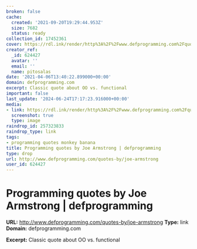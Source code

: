 ```yaml
---
broken: false
cache:
  created: '2021-09-20T19:29:44.953Z'
  size: 7682
  status: ready
collection_id: 17452361
cover: https://rdl.ink/render/http%3A%2F%2Fwww.defprogramming.com%2Fquotes-by%2Fjoe-armstrong
creator_ref:
  _id: 624427
  avatar: ''
  email: ''
  name: pitosalas
date: '2021-04-06T13:40:22.899000+00:00'
domain: defprogramming.com
excerpt: Classic quote about OO vs. functional
important: false
last_update: '2024-06-24T17:17:23.916000+00:00'
media:
- link: https://rdl.ink/render/http%3A%2F%2Fwww.defprogramming.com%2Fquotes-by%2Fjoe-armstrong
  screenshot: true
  type: image
raindrop_id: 257323833
raindrop_type: link
tags:
- programming quotes monkey banana
title: Programming quotes by Joe Armstrong | defprogramming
type: drop
url: http://www.defprogramming.com/quotes-by/joe-armstrong
user_id: 624427
---
```


# Programming quotes by Joe Armstrong | defprogramming

**URL:** http://www.defprogramming.com/quotes-by/joe-armstrong
**Type:** link
**Domain:** defprogramming.com

**Excerpt:** Classic quote about OO vs. functional

